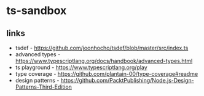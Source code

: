 # ts-sandbox

## links

- tsdef - https://github.com/joonhocho/tsdef/blob/master/src/index.ts
- advanced types - https://www.typescriptlang.org/docs/handbook/advanced-types.html
- ts playground - https://www.typescriptlang.org/play
- type coverage - https://github.com/plantain-00/type-coverage#readme
- design patterns - https://github.com/PacktPublishing/Node.js-Design-Patterns-Third-Edition
